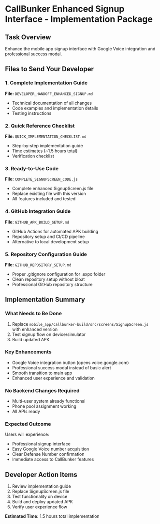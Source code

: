 # CallBunker Enhanced Signup Interface - Implementation Package

## Task Overview
Enhance the mobile app signup interface with Google Voice integration and professional success modal.

## Files to Send Your Developer

### 1. Complete Implementation Guide
**File:** `DEVELOPER_HANDOFF_ENHANCED_SIGNUP.md`
- Technical documentation of all changes
- Code examples and implementation details
- Testing instructions

### 2. Quick Reference Checklist  
**File:** `QUICK_IMPLEMENTATION_CHECKLIST.md`
- Step-by-step implementation guide
- Time estimates (~1.5 hours total)
- Verification checklist

### 3. Ready-to-Use Code
**File:** `COMPLETE_SIGNUPSCREEN_CODE.js`
- Complete enhanced SignupScreen.js file
- Replace existing file with this version
- All features included and tested

### 4. GitHub Integration Guide
**File:** `GITHUB_APK_BUILD_SETUP.md`
- GitHub Actions for automated APK building
- Repository setup and CI/CD pipeline
- Alternative to local development setup

### 5. Repository Configuration Guide
**File:** `GITHUB_REPOSITORY_SETUP.md`
- Proper .gitignore configuration for .expo folder
- Clean repository setup without bloat
- Professional GitHub repository structure

## Implementation Summary

### What Needs to Be Done
1. Replace `mobile_app/callbunker-build/src/screens/SignupScreen.js` with enhanced version
2. Test signup flow on device/simulator
3. Build updated APK

### Key Enhancements
- Google Voice integration button (opens voice.google.com)
- Professional success modal instead of basic alert
- Smooth transition to main app
- Enhanced user experience and validation

### No Backend Changes Required
- Multi-user system already functional
- Phone pool assignment working
- All APIs ready

### Expected Outcome
Users will experience:
- Professional signup interface
- Easy Google Voice number acquisition
- Clear Defense Number confirmation
- Immediate access to CallBunker features

## Developer Action Items
1. Review implementation guide
2. Replace SignupScreen.js file
3. Test functionality on device
4. Build and deploy updated APK
5. Verify user experience flow

**Estimated Time:** 1.5 hours total implementation